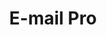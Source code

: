 ---
title: E-mail Pro
slug: emails-pro
sections: Geral, Configuração do software cliente de e-mail
---